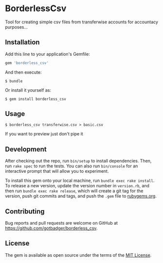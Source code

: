 # BorderlessCsv
Tool for creating simple csv files from transferwise accounts for accountacy purposes...

## Installation

Add this line to your application's Gemfile:

```ruby
gem 'borderless_csv'
```

And then execute:

    $ bundle

Or install it yourself as:

    $ gem install borderless_csv

## Usage

    $ borderless_csv transferwise.csv > basic.csv

If you want to preview just don't pipe it

## Development

After checking out the repo, run `bin/setup` to install dependencies. Then, run `rake spec` to run the tests. You can also run `bin/console` for an interactive prompt that will allow you to experiment.

To install this gem onto your local machine, run `bundle exec rake install`. To release a new version, update the version number in `version.rb`, and then run `bundle exec rake release`, which will create a git tag for the version, push git commits and tags, and push the `.gem` file to [rubygems.org](https://rubygems.org).

## Contributing

Bug reports and pull requests are welcome on GitHub at https://github.com/gotbadger/borderless_csv.

## License

The gem is available as open source under the terms of the [MIT License](https://opensource.org/licenses/MIT).
